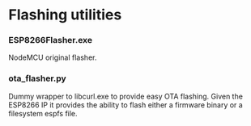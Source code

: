 # Flashing utilities

### ESP8266Flasher.exe ###
NodeMCU original flasher.

### ota_flasher.py ###
Dummy wrapper to libcurl.exe to provide easy OTA flashing.
Given the ESP8266 IP it provides the ability to flash either a firmware binary or a filesystem espfs file.
